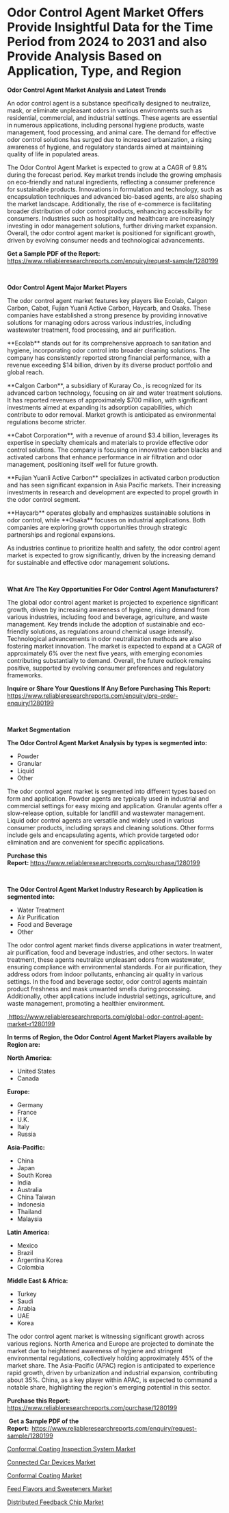 <p><h1>Odor Control Agent Market Offers Provide Insightful Data for the Time Period from 2024 to 2031 and also Provide Analysis Based on Application, Type, and Region</h1></p><p><strong>Odor Control Agent Market Analysis and Latest Trends</strong></p>
<p><p>An odor control agent is a substance specifically designed to neutralize, mask, or eliminate unpleasant odors in various environments such as residential, commercial, and industrial settings. These agents are essential in numerous applications, including personal hygiene products, waste management, food processing, and animal care. The demand for effective odor control solutions has surged due to increased urbanization, a rising awareness of hygiene, and regulatory standards aimed at maintaining quality of life in populated areas.</p><p>The Odor Control Agent Market is expected to grow at a CAGR of 9.8% during the forecast period. Key market trends include the growing emphasis on eco-friendly and natural ingredients, reflecting a consumer preference for sustainable products. Innovations in formulation and technology, such as encapsulation techniques and advanced bio-based agents, are also shaping the market landscape. Additionally, the rise of e-commerce is facilitating broader distribution of odor control products, enhancing accessibility for consumers. Industries such as hospitality and healthcare are increasingly investing in odor management solutions, further driving market expansion. Overall, the odor control agent market is positioned for significant growth, driven by evolving consumer needs and technological advancements.</p></p>
<p><strong>Get a Sample PDF of the Report:&nbsp;</strong> <a href="https://www.reliableresearchreports.com/enquiry/request-sample/1280199?utm_campaign=32&utm_medium=2&utm_source=Github&utm_content=ia&utm_term=10122024&utm_id=odor-control-agent">https://www.reliableresearchreports.com/enquiry/request-sample/1280199</a></p>
<p>&nbsp;</p>
<p><strong>Odor Control Agent Major Market Players</strong></p>
<p><p>The odor control agent market features key players like Ecolab, Calgon Carbon, Cabot, Fujian Yuanli Active Carbon, Haycarb, and Osaka. These companies have established a strong presence by providing innovative solutions for managing odors across various industries, including wastewater treatment, food processing, and air purification.</p><p>**Ecolab** stands out for its comprehensive approach to sanitation and hygiene, incorporating odor control into broader cleaning solutions. The company has consistently reported strong financial performance, with a revenue exceeding $14 billion, driven by its diverse product portfolio and global reach.</p><p>**Calgon Carbon**, a subsidiary of Kuraray Co., is recognized for its advanced carbon technology, focusing on air and water treatment solutions. It has reported revenues of approximately $700 million, with significant investments aimed at expanding its adsorption capabilities, which contribute to odor removal. Market growth is anticipated as environmental regulations become stricter.</p><p>**Cabot Corporation**, with a revenue of around $3.4 billion, leverages its expertise in specialty chemicals and materials to provide effective odor control solutions. The company is focusing on innovative carbon blacks and activated carbons that enhance performance in air filtration and odor management, positioning itself well for future growth.</p><p>**Fujian Yuanli Active Carbon** specializes in activated carbon production and has seen significant expansion in Asia Pacific markets. Their increasing investments in research and development are expected to propel growth in the odor control segment.</p><p>**Haycarb** operates globally and emphasizes sustainable solutions in odor control, while **Osaka** focuses on industrial applications. Both companies are exploring growth opportunities through strategic partnerships and regional expansions.</p><p>As industries continue to prioritize health and safety, the odor control agent market is expected to grow significantly, driven by the increasing demand for sustainable and effective odor management solutions.</p></p>
<p>&nbsp;</p>
<p><strong>What Are The Key Opportunities For Odor Control Agent Manufacturers?</strong></p>
<p><p>The global odor control agent market is projected to experience significant growth, driven by increasing awareness of hygiene, rising demand from various industries, including food and beverage, agriculture, and waste management. Key trends include the adoption of sustainable and eco-friendly solutions, as regulations around chemical usage intensify. Technological advancements in odor neutralization methods are also fostering market innovation. The market is expected to expand at a CAGR of approximately 6% over the next five years, with emerging economies contributing substantially to demand. Overall, the future outlook remains positive, supported by evolving consumer preferences and regulatory frameworks.</p></p>
<p><strong>Inquire or Share Your Questions If Any Before Purchasing This Report:</strong> <a href="https://www.reliableresearchreports.com/enquiry/pre-order-enquiry/1280199?utm_campaign=32&utm_medium=2&utm_source=Github&utm_content=ia&utm_term=10122024&utm_id=odor-control-agent">https://www.reliableresearchreports.com/enquiry/pre-order-enquiry/1280199</a></p>
<p>&nbsp;</p>
<p><strong>Market Segmentation</strong></p>
<p><strong>The Odor Control Agent Market Analysis by types is segmented into:</strong></p>
<p><ul><li>Powder</li><li>Granular</li><li>Liquid</li><li>Other</li></ul></p>
<p><p>The odor control agent market is segmented into different types based on form and application. Powder agents are typically used in industrial and commercial settings for easy mixing and application. Granular agents offer a slow-release option, suitable for landfill and wastewater management. Liquid odor control agents are versatile and widely used in various consumer products, including sprays and cleaning solutions. Other forms include gels and encapsulating agents, which provide targeted odor elimination and are convenient for specific applications.</p></p>
<p><strong>Purchase this Report:&nbsp;</strong><a href="https://www.reliableresearchreports.com/purchase/1280199?utm_campaign=32&utm_medium=2&utm_source=Github&utm_content=ia&utm_term=10122024&utm_id=odor-control-agent">https://www.reliableresearchreports.com/purchase/1280199</a></p>
<p>&nbsp;</p>
<p><strong>The Odor Control Agent Market Industry Research by Application is segmented into:</strong></p>
<p><ul><li>Water Treatment</li><li>Air Purification</li><li>Food and Beverage</li><li>Other</li></ul></p>
<p><p>The odor control agent market finds diverse applications in water treatment, air purification, food and beverage industries, and other sectors. In water treatment, these agents neutralize unpleasant odors from wastewater, ensuring compliance with environmental standards. For air purification, they address odors from indoor pollutants, enhancing air quality in various settings. In the food and beverage sector, odor control agents maintain product freshness and mask unwanted smells during processing. Additionally, other applications include industrial settings, agriculture, and waste management, promoting a healthier environment.</p></p>
<p><a href="https://www.reliableresearchreports.com/global-odor-control-agent-market-r1280199?utm_campaign=32&utm_medium=2&utm_source=Github&utm_content=ia&utm_term=10122024&utm_id=odor-control-agent">&nbsp;https://www.reliableresearchreports.com/global-odor-control-agent-market-r1280199</a></p>
<p><strong>In terms of Region, the Odor Control Agent Market Players available by Region are:</strong></p>
<p>
    <p> <strong> North America: </strong>
        <ul>
            <li>United States</li>
            <li>Canada</li>
        </ul>
        </p> 
    <p> <strong> Europe: </strong>
        <ul>
            <li>Germany</li>
            <li>France</li>
            <li>U.K.</li>
            <li>Italy</li>
            <li>Russia</li>
        </ul>
        </p> 
    <p> <strong> Asia-Pacific: </strong>
        <ul>
            <li>China</li>
            <li>Japan</li>
            <li>South Korea</li>
            <li>India</li>
            <li>Australia</li>
            <li>China Taiwan</li>
            <li>Indonesia</li>
            <li>Thailand</li>
            <li>Malaysia</li>
        </ul>
        </p> 
    <p> <strong> Latin America: </strong>
        <ul>
            <li>Mexico</li>
            <li>Brazil</li>
            <li>Argentina Korea</li>
            <li>Colombia</li>
        </ul>
        </p> 
    <p> <strong> Middle East & Africa: </strong>
        <ul>
            <li>Turkey</li>
            <li>Saudi</li>
            <li>Arabia</li>
            <li>UAE</li>
            <li>Korea</li>
        </ul>
    </p>
    </p>
<p><p>The odor control agent market is witnessing significant growth across various regions. North America and Europe are projected to dominate the market due to heightened awareness of hygiene and stringent environmental regulations, collectively holding approximately 45% of the market share. The Asia-Pacific (APAC) region is anticipated to experience rapid growth, driven by urbanization and industrial expansion, contributing about 35%. China, as a key player within APAC, is expected to command a notable share, highlighting the region's emerging potential in this sector.</p></p>
<p><strong>Purchase this Report: </strong><a href="https://www.reliableresearchreports.com/purchase/1280199?utm_campaign=32&utm_medium=2&utm_source=Github&utm_content=ia&utm_term=10122024&utm_id=odor-control-agent">https://www.reliableresearchreports.com/purchase/1280199</a></p>
<p>&nbsp;<strong>Get a Sample PDF of the Report:&nbsp;&nbsp;</strong><a href="https://www.reliableresearchreports.com/enquiry/request-sample/1280199?utm_campaign=32&utm_medium=2&utm_source=Github&utm_content=ia&utm_term=10122024&utm_id=odor-control-agent">https://www.reliableresearchreports.com/enquiry/request-sample/1280199</a></p>
<p><strong></strong></p>
<p><p><a href="https://github.com/JakirUddin651/Market-Research-Report-List-1/blob/main/conformal-coating-inspection-system-market.md?utm_campaign=32&utm_medium=2&utm_source=Github&utm_content=ia&utm_term=10122024&utm_id=odor-control-agent">Conformal Coating Inspection System Market</a></p><p><a href="https://www.linkedin.com/pulse/c-hannibex-sqmmf?utm_campaign=32&utm_medium=2&utm_source=Github&utm_content=ia&utm_term=10122024&utm_id=odor-control-agent">Connected Car Devices Market</a></p><p><a href="https://www.linkedin.com/pulse/current-valuation-of61-cagr-report-provides-thorough-study-6bp2c?utm_campaign=32&utm_medium=2&utm_source=Github&utm_content=ia&utm_term=10122024&utm_id=odor-control-agent">Conformal Coating Market</a></p><p><a href="https://www.linkedin.com/pulse/swot-analysis-regional-outlook-deployment-revenue-forecasts-global-cgcgc?utm_campaign=32&utm_medium=2&utm_source=Github&utm_content=ia&utm_term=10122024&utm_id=odor-control-agent">Feed Flavors and Sweeteners Market</a></p><p><a href="https://github.com/irfadac/Market-Research-Report-List-5/blob/main/distributed-feedback-chip-market.md?utm_campaign=32&utm_medium=2&utm_source=Github&utm_content=ia&utm_term=10122024&utm_id=odor-control-agent">Distributed Feedback Chip Market</a></p></p>